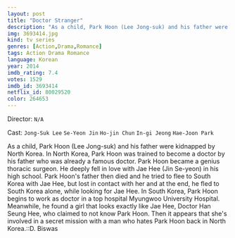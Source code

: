 ```yaml
---
layout: post
title: "Doctor Stranger"
description: "As a child, Park Hoon (Lee Jong-suk) and his father were kidnapped by North Korea. In North Korea, Park Hoon was trained to become a doctor by his father who was already a famous doctor. Park Hoon became a genius thoracic surgeon. He deeply fell in love with Jae Hee (Jin Se-yeon) in his high school. Park Hoon's father then died and he tried to flee to South Korea with Jae Hee, but lost in contact with her and at the end, he fled to South Korea alone, while looking for Jae.."
img: 3693414.jpg
kind: tv series
genres: [Action,Drama,Romance]
tags: Action Drama Romance 
language: Korean
year: 2014
imdb_rating: 7.4
votes: 1529
imdb_id: 3693414
netflix_id: 80029520
color: 264653
---
```

Director: `N/A`  

Cast: `Jong-Suk Lee` `Se-Yeon Jin` `Ho-jin Chun` `In-gi Jeong` `Hae-Joon Park` 

As a child, Park Hoon (Lee Jong-suk) and his father were kidnapped by North Korea. In North Korea, Park Hoon was trained to become a doctor by his father who was already a famous doctor. Park Hoon became a genius thoracic surgeon. He deeply fell in love with Jae Hee (Jin Se-yeon) in his high school. Park Hoon's father then died and he tried to flee to South Korea with Jae Hee, but lost in contact with her and at the end, he fled to South Korea alone, while looking for Jae Hee. In South Korea, Park Hoon begins to work as doctor in a top hospital Myungwoo University Hospital. Meanwhile, he found a girl that looks exactly like Jae Hee, Doctor Han Seung Hee, who claimed to not know Park Hoon. Then it appears that she's involved in a secret mission with a man who hates Park Hoon back in North Korea.::D. Biswas